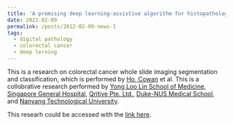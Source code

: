 ```yaml
---
title: 'A promising deep learning-assistive algorithm for histopathological screening of colorectal cancer'
date: 2022-02-09
permalink: /posts/2012-02-09-news-1
tags:
  - digital pathology
  - colorectal cancer
  - deep lerning
---
```


This is a research on colorectal cancer whole slide imaging segmentation and classification, which is performed by [Ho, Cowan](https://www.researchgate.net/profile/Cowan-Ho) et al. This is a collobrative research performed by [Yong Loo Lin School of Medicine](https://medicine.nus.edu.sg), [Singapore General Hospital](https://www.sgh.com.sg), [Qritive Pte. Ltd.](https://www.qritive.com), [Duke-NUS Medical School](https://www.duke-nus.edu.sg), and [Nanyang Technological University](https://www.ntu.edu.sg).

This researh could be accessed with the [link here](https://www.nature.com/articles/s41598-022-06264-x).